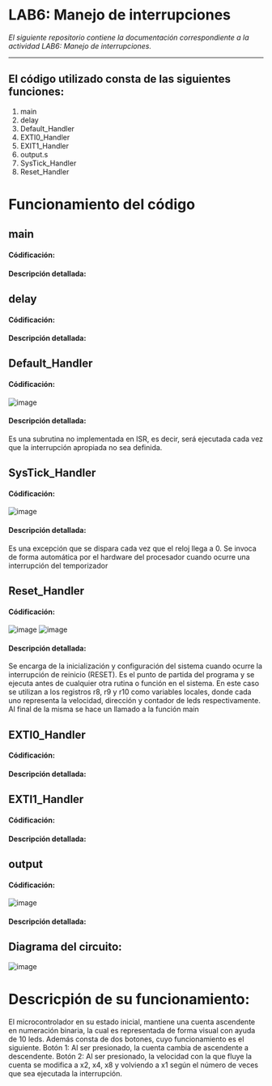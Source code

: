 # LAB6: Manejo de interrupciones

*El siguiente repositorio contiene la documentación correspondiente a la actividad LAB6: Manejo de interrupciones.*

---

## El código utilizado consta de las siguientes funciones:
1) main
2) delay
3) Default_Handler
4) EXTI0_Handler
5) EXIT1_Handler
6) output.s
7) SysTick_Handler
8) Reset_Handler


# Funcionamiento del código

## main
#### Códificación:
#### Descripción detallada:

## delay
#### Códificación:
#### Descripción detallada:

## Default_Handler
#### Códificación:
![image](https://github.com/DamianPerezB/Lab6/assets/89427173/d3ad1323-ac63-4326-baf4-58de240718d6)
#### Descripción detallada:
Es una subrutina no implementada en ISR, es decir, será ejecutada cada vez que la interrupción apropiada no sea definida.

## SysTick_Handler
#### Códificación:
![image](https://github.com/DamianPerezB/Lab6/assets/89427173/2c369df5-03eb-4481-9e4f-4b059a5e4532)
#### Descripción detallada:
Es una excepción que se dispara cada vez que el reloj llega a 0. Se invoca de forma automática por el hardware del procesador cuando ocurre una interrupción del temporizador

## Reset_Handler
#### Códificación:
![image](https://github.com/DamianPerezB/Lab6/assets/89427173/e6f3e1f2-ea93-406a-89f9-0b3286a50aa9)
![image](https://github.com/DamianPerezB/Lab6/assets/89427173/1d19ea9e-18b5-4776-b2df-bd0193522b3d)

#### Descripción detallada:
Se encarga de la inicialización y configuración del sistema cuando ocurre la interrupción de reinicio (RESET). Es el punto de partida del programa y se ejecuta antes de cualquier otra rutina o función en el sistema.
En este caso se utilizan a los registros r8, r9 y r10 como variables locales, donde cada uno representa la velocidad, dirección y contador de leds respectivamente.
Al final de la misma se hace un llamado a la función main

## EXTI0_Handler
#### Códificación:
#### Descripción detallada:

## EXTI1_Handler
#### Códificación:
#### Descripción detallada:

## output
#### Códificación:
![image](https://github.com/DamianPerezB/Lab6/assets/89427173/0c897266-fbbf-44b7-bdb6-58dd0975cf83)
#### Descripción detallada:


## Diagrama del circuito:
![image](https://github.com/DamianPerezB/Lab6/assets/89427173/43475c5b-b9c1-42e5-bae7-dca48eeb227a)

# Descricpión de su funcionamiento:
El microcontrolador en su estado inicial, mantiene una cuenta ascendente en numeración binaria, la cual es representada de forma visual con ayuda de 10 leds.
Además consta de dos botones, cuyo funcionamiento es el siguiente.
Botón 1: Al ser presionado, la cuenta cambia de ascendente a descendente.
Botón 2: Al ser presionado, la velocidad con la que fluye la cuenta se modifica a x2, x4, x8 y volviendo a x1 según el número de veces que sea ejecutada la interrupción.

